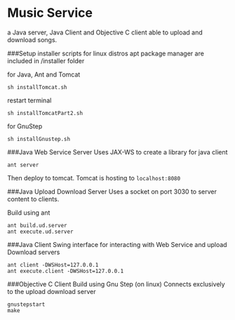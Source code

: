 Music Service
=============
a Java server, Java Client and Objective C client able to upload and download songs.


###Setup
installer scripts for linux distros apt package manager are included in /installer folder

for Java, Ant and Tomcat

```
sh installTomcat.sh
```

restart terminal

```
sh installTomcatPart2.sh
```

for GnuStep

```
sh installGnustep.sh
```

###Java Web Service Server
Uses JAX-WS to create a library for java client

```
ant server
```

Then deploy to tomcat. Tomcat is hosting to ```localhost:8080```


###Java Upload Download Server
Uses a socket on port 3030 to server content to clients.

Build using ant

```
ant build.ud.server
ant execute.ud.server
```

###Java Client
Swing interface for interacting with Web Service and upload Download servers

```
ant client -DWSHost=127.0.0.1
ant execute.client -DWSHost=127.0.0.1
```


###Objective C Client
Build using Gnu Step (on linux)
Connects exclusively to the upload download server

```
gnustepstart
make
```
